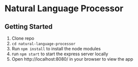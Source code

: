 # Natural Language Processor

## Getting Started

1. Clone repo
2. `cd natural-language-processor`
3. Run `npm install` to install the node modules
4. run `npm start` to start the express server locally
5. Open http://localhost:8080/ in your browser to view the app
